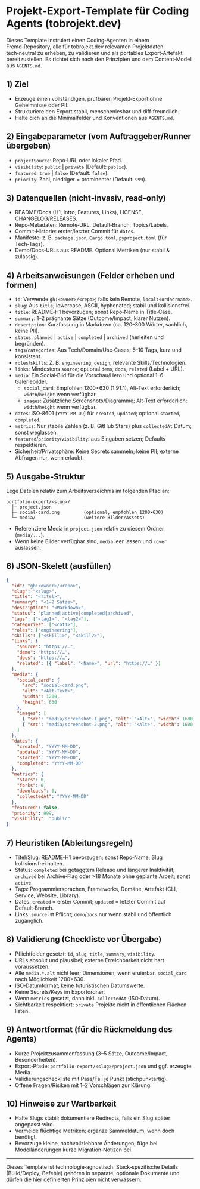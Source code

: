 # Projekt‑Export‑Template für Coding Agents (tobrojekt.dev)

Dieses Template instruiert einen Coding‑Agenten in einem Fremd‑Repository, alle für tobrojekt.dev relevanten Projektdaten tech‑neutral zu erheben, zu validieren und als portables Export‑Artefakt bereitzustellen. Es richtet sich nach den Prinzipien und dem Content‑Modell aus `AGENTS.md`.

## 1) Ziel
- Erzeuge einen vollständigen, prüfbaren Projekt‑Export ohne Geheimnisse oder PII.
- Strukturiere den Export stabil, menschenlesbar und diff‑freundlich.
- Halte dich an die Minimalfelder und Konventionen aus `AGENTS.md`.

## 2) Eingabeparameter (vom Auftraggeber/Runner übergeben)
- `projectSource`: Repo‑URL oder lokaler Pfad.
- `visibility`: `public` | `private` (Default: `public`).
- `featured`: `true` | `false` (Default: `false`).
- `priority`: Zahl, niedriger = prominenter (Default: `999`).

## 3) Datenquellen (nicht‑invasiv, read‑only)
- README/Docs (H1, Intro, Features, Links), LICENSE, CHANGELOG/RELEASES.
- Repo‑Metadaten: Remote‑URL, Default‑Branch, Topics/Labels.
- Commit‑Historie: erster/letzter Commit für `dates`.
- Manifeste: z. B. `package.json`, `Cargo.toml`, `pyproject.toml` (für Tech‑Tags).
- Demo/Docs‑URLs aus README. Optional Metriken (nur stabil & zulässig).

## 4) Arbeitsanweisungen (Felder erheben und formen)
- `id`: Verwende `gh:<owner>/<repo>`; falls kein Remote, `local:<ordnername>`.
- `slug`: Aus `title`; lowercase, ASCII, hyphenated; stabil und kollisionsfrei.
- `title`: README‑H1 bevorzugen; sonst Repo‑Name in Title‑Case.
- `summary`: 1–2 prägnante Sätze (Outcome/Impact, klarer Nutzen).
- `description`: Kurzfassung in Markdown (ca. 120–300 Wörter, sachlich, keine PII).
- `status`: `planned` | `active` | `completed` | `archived` (herleiten und begründen).
- `tags`/`categories`: Aus Tech/Domain/Use‑Cases; 5–10 Tags, kurz und konsistent.
- `roles`/`skills`: Z. B. `engineering`, `design`, relevante Skills/Technologien.
- `links`: Mindestens `source`; optional `demo`, `docs`, `related` (Label + URL).
- `media`: Ein Social‑Bild für die Vorschau/Hero und optional 1–6 Galeriebilder.
  - `social_card`: Empfohlen 1200×630 (1.91:1), Alt‑Text erforderlich; `width`/`height` wenn verfügbar.
  - `images`: Zusätzliche Screenshots/Diagramme; Alt‑Text erforderlich; `width`/`height` wenn verfügbar.
- `dates`: ISO‑8601 (`YYYY-MM-DD`) für `created`, `updated`; optional `started`, `completed`.
- `metrics`: Nur stabile Zahlen (z. B. GitHub Stars) plus `collectedAt` Datum; sonst weglassen.
- `featured`/`priority`/`visibility`: aus Eingaben setzen; Defaults respektieren.
- Sicherheit/Privatsphäre: Keine Secrets sammeln; keine PII; externe Abfragen nur, wenn erlaubt.

## 5) Ausgabe‑Struktur
Lege Dateien relativ zum Arbeitsverzeichnis im folgenden Pfad an:

```
portfolio-export/<slug>/
  ├─ project.json
  ├─ social-card.png         (optional, empfohlen 1200×630)
  └─ media/                  (weitere Bilder/Assets)
```

- Referenziere Media in `project.json` relativ zu diesem Ordner (`media/...`).
- Wenn keine Bilder verfügbar sind, `media` leer lassen und `cover` auslassen.

## 6) JSON‑Skelett (ausfüllen)

```json
{
  "id": "gh:<owner>/<repo>",
  "slug": "<slug>",
  "title": "<Titel>",
  "summary": "<1–2 Sätze>",
  "description": "<Markdown>",
  "status": "planned|active|completed|archived",
  "tags": ["<tag1>", "<tag2>"],
  "categories": ["<cat1>"],
  "roles": ["engineering"],
  "skills": ["<skill1>", "<skill2>"],
  "links": {
    "source": "https://…",
    "demo": "https://…",
    "docs": "https://…",
    "related": [{ "label": "<Name>", "url": "https://…" }]
  },
  "media": {
    "social_card": {
      "src": "social-card.png",
      "alt": "<Alt-Text>",
      "width": 1200,
      "height": 630
    },
    "images": [
      { "src": "media/screenshot-1.png", "alt": "<Alt>", "width": 1600, "height": 900 },
      { "src": "media/screenshot-2.png", "alt": "<Alt>", "width": 1600, "height": 900 }
    ]
  },
  "dates": {
    "created": "YYYY-MM-DD",
    "updated": "YYYY-MM-DD",
    "started": "YYYY-MM-DD",
    "completed": "YYYY-MM-DD"
  },
  "metrics": {
    "stars": 0,
    "forks": 0,
    "downloads": 0,
    "collectedAt": "YYYY-MM-DD"
  },
  "featured": false,
  "priority": 999,
  "visibility": "public"
}
```

## 7) Heuristiken (Ableitungsregeln)
- Titel/Slug: README‑H1 bevorzugen; sonst Repo‑Name; Slug kollisionsfrei halten.
- Status: `completed` bei getaggtem Release und längerer Inaktivität; `archived` bei Archive‑Flag oder >18 Monate ohne geplante Arbeit; sonst `active`.
- Tags: Programmiersprachen, Frameworks, Domäne, Artefakt (CLI, Service, Website, Library).
- Dates: `created` = erster Commit; `updated` = letzter Commit auf Default‑Branch.
- Links: `source` ist Pflicht; `demo`/`docs` nur wenn stabil und öffentlich zugänglich.

## 8) Validierung (Checkliste vor Übergabe)
- Pflichtfelder gesetzt: `id`, `slug`, `title`, `summary`, `visibility`.
- URLs absolut und plausibel; externe Erreichbarkeit nicht hart voraussetzen.
- Alle `media.*.alt` nicht leer; Dimensionen, wenn eruierbar. `social_card` nach Möglichkeit 1200×630.
- ISO‑Datumformat; keine futuristischen Datumswerte.
- Keine Secrets/Keys im Exportordner.
- Wenn `metrics` gesetzt, dann inkl. `collectedAt` (ISO‑Datum).
- Sichtbarkeit respektiert: `private` Projekte nicht in öffentlichen Flächen listen.

## 9) Antwortformat (für die Rückmeldung des Agents)
- Kurze Projektzusammenfassung (3–5 Sätze, Outcome/Impact, Besonderheiten).
- Export‑Pfade: `portfolio-export/<slug>/project.json` und ggf. erzeugte Media.
- Validierungscheckliste mit Pass/Fail je Punkt (stichpunktartig).
- Offene Fragen/Risiken mit 1–2 Vorschlägen zur Klärung.

## 10) Hinweise zur Wartbarkeit
- Halte Slugs stabil; dokumentiere Redirects, falls ein Slug später angepasst wird.
- Vermeide flüchtige Metriken; ergänze Sammeldatum, wenn doch benötigt.
- Bevorzuge kleine, nachvollziehbare Änderungen; füge bei Modelländerungen kurze Migration‑Notizen bei.

---

Dieses Template ist technologie‑agnostisch. Stack‑spezifische Details (Build/Deploy, Befehle) gehören in separate, optionale Dokumente und dürfen die hier definierten Prinzipien nicht verwässern.
